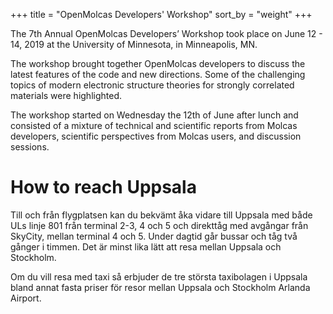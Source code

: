+++
title = "OpenMolcas Developers' Workshop"
sort_by = "weight"
+++

The 7th Annual OpenMolcas Developers’ Workshop took place on June 12 - 14, 2019
at the University of Minnesota, in Minneapolis, MN. 

The workshop brought together OpenMolcas developers to discuss the latest
features of the code and new directions. Some of the challenging topics of
modern electronic structure theories for strongly correlated materials were
highlighted. 

The workshop started on Wednesday the 12th of June after lunch and consisted of
a mixture of technical and scientific reports from Molcas developers, scientific
perspectives from Molcas users, and discussion sessions.

# How to reach Uppsala

Till och från flygplatsen kan du bekvämt åka vidare till Uppsala med både ULs
linje 801 från terminal 2-3, 4 och 5 och direkttåg med avgångar från SkyCity,
mellan terminal 4 och 5. Under dagtid går bussar och tåg två gånger i timmen.
Det är minst lika lätt att resa mellan Uppsala och Stockholm.

Om du vill resa med taxi så erbjuder de tre största taxibolagen i Uppsala bland
annat fasta priser för resor mellan Uppsala och Stockholm Arlanda Airport.

